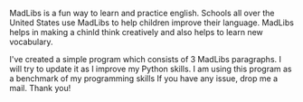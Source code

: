 MadLibs is a fun way to learn and practice english. Schools all over the United States use MadLibs to help children improve their language. 
MadLibs helps in making a chinld think creatively and also helps to learn new vocabulary. 

I've created a simple program which consists of 3 MadLibs paragraphs. I will try to update it as I improve my Python skills. 
I am using this program as a benchmark of my programming skills
If you have any issue, drop me a mail. Thank you!
